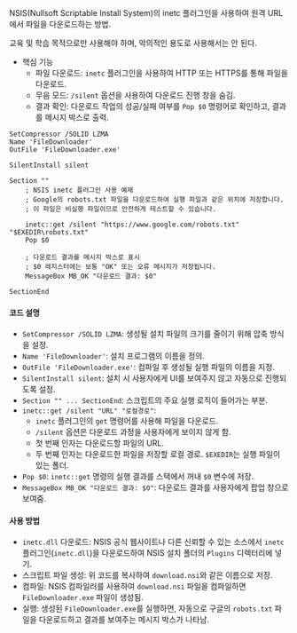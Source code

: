 NSIS(Nullsoft Scriptable Install System)의 inetc 플러그인을 사용하여 원격 URL에서 파일을 다운로드하는 방법.

교육 및 학습 목적으로만 사용해야 하며, 악의적인 용도로 사용해서는 안 된다.

- 핵심 기능
  - 파일 다운로드: `inetc` 플러그인을 사용하여 HTTP 또는 HTTPS를 통해 파일을 다운로드.
  - 무음 모드: `/silent` 옵션을 사용하여 다운로드 진행 창을 숨김.
  - 결과 확인: 다운로드 작업의 성공/실패 여부를 `Pop $0` 명령어로 확인하고, 결과를 메시지 박스로 출력.

```nsis
SetCompressor /SOLID LZMA
Name 'FileDownloader'
OutFile 'FileDownloader.exe'

SilentInstall silent

Section ""
    ; NSIS inetc 플러그인 사용 예제
    ; Google의 robots.txt 파일을 다운로드하여 실행 파일과 같은 위치에 저장합니다.
    ; 이 파일은 비실행 파일이므로 안전하게 테스트할 수 있습니다.
    
    inetc::get /silent "https://www.google.com/robots.txt" "$EXEDIR\robots.txt"
    Pop $0

    ; 다운로드 결과를 메시지 박스로 표시
    ; $0 레지스터에는 보통 "OK" 또는 오류 메시지가 저장됩니다.
    MessageBox MB_OK "다운로드 결과: $0"
    
SectionEnd
```
#### 코드 설명
- `SetCompressor /SOLID LZMA`: 생성될 설치 파일의 크기를 줄이기 위해 압축 방식을 설정.
- `Name 'FileDownloader'`: 설치 프로그램의 이름을 정의.
- `OutFile 'FileDownloader.exe'`: 컴파일 후 생성될 실행 파일의 이름을 지정.
- `SilentInstall silent`: 설치 시 사용자에게 UI를 보여주지 않고 자동으로 진행되도록 설정.
- `Section "" ... SectionEnd`: 스크립트의 주요 실행 로직이 들어가는 부분.
- `inetc::get /silent "URL" "로컬경로"`:
  - `inetc` 플러그인의 `get` 명령어를 사용해 파일을 다운로드.
  - `/silent` 옵션은 다운로드 과정을 사용자에게 보이지 않게 함.
  - 첫 번째 인자는 다운로드할 파일의 URL.
  - 두 번째 인자는 다운로드한 파일을 저장할 로컬 경로. `$EXEDIR`는 실행 파일이 있는 폴더.
- `Pop $0`: `inetc::get` 명령의 실행 결과를 스택에서 꺼내 `$0` 변수에 저장.
- `MessageBox MB_OK "다운로드 결과: $0"`: 다운로드 결과를 사용자에게 팝업 창으로 보여줌.

#### 사용 방법
- `inetc.dll` 다운로드: NSIS 공식 웹사이트나 다른 신뢰할 수 있는 소스에서 `inetc` 플러그인(`inetc.dll`)을 다운로드하여 NSIS 설치 폴더의 `Plugins` 디렉터리에 넣기.
- 스크립트 파일 생성: 위 코드를 복사하여 `download.nsi`와 같은 이름으로 저장.
- 컴파일: NSIS 컴파일러를 사용하여 `download.nsi` 파일을 컴파일하면 `FileDownloader.exe` 파일이 생성됨.
- 실행: 생성된 `FileDownloader.exe`를 실행하면, 자동으로 구글의 `robots.txt` 파일을 다운로드하고 결과를 보여주는 메시지 박스가 나타남.
